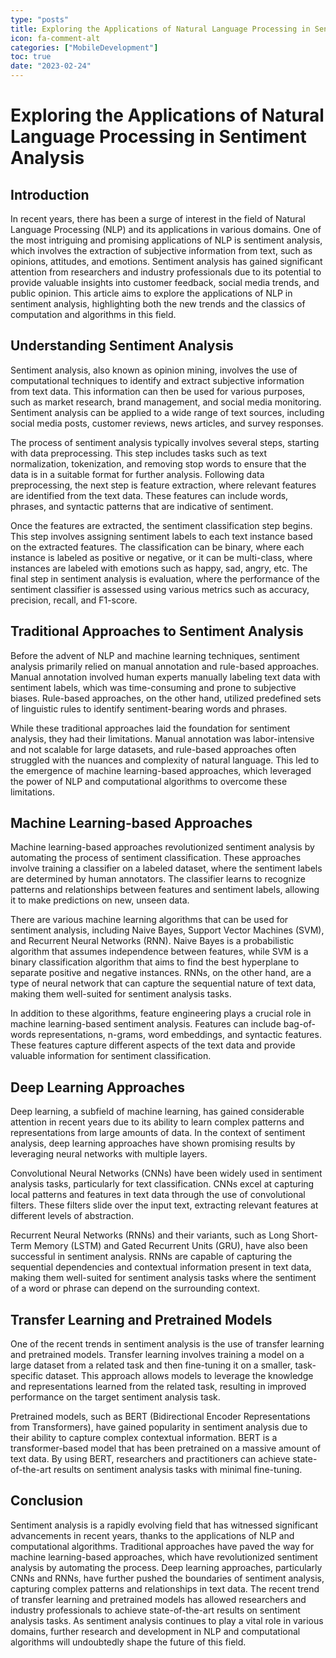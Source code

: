 ```yaml
---
type: "posts"
title: Exploring the Applications of Natural Language Processing in Sentiment Analysis
icon: fa-comment-alt
categories: ["MobileDevelopment"]
toc: true
date: "2023-02-24"
---
```




# Exploring the Applications of Natural Language Processing in Sentiment Analysis

## Introduction

In recent years, there has been a surge of interest in the field of Natural Language Processing (NLP) and its applications in various domains. One of the most intriguing and promising applications of NLP is sentiment analysis, which involves the extraction of subjective information from text, such as opinions, attitudes, and emotions. Sentiment analysis has gained significant attention from researchers and industry professionals due to its potential to provide valuable insights into customer feedback, social media trends, and public opinion. This article aims to explore the applications of NLP in sentiment analysis, highlighting both the new trends and the classics of computation and algorithms in this field.

## Understanding Sentiment Analysis

Sentiment analysis, also known as opinion mining, involves the use of computational techniques to identify and extract subjective information from text data. This information can then be used for various purposes, such as market research, brand management, and social media monitoring. Sentiment analysis can be applied to a wide range of text sources, including social media posts, customer reviews, news articles, and survey responses.

The process of sentiment analysis typically involves several steps, starting with data preprocessing. This step includes tasks such as text normalization, tokenization, and removing stop words to ensure that the data is in a suitable format for further analysis. Following data preprocessing, the next step is feature extraction, where relevant features are identified from the text data. These features can include words, phrases, and syntactic patterns that are indicative of sentiment.

Once the features are extracted, the sentiment classification step begins. This step involves assigning sentiment labels to each text instance based on the extracted features. The classification can be binary, where each instance is labeled as positive or negative, or it can be multi-class, where instances are labeled with emotions such as happy, sad, angry, etc. The final step in sentiment analysis is evaluation, where the performance of the sentiment classifier is assessed using various metrics such as accuracy, precision, recall, and F1-score.

## Traditional Approaches to Sentiment Analysis

Before the advent of NLP and machine learning techniques, sentiment analysis primarily relied on manual annotation and rule-based approaches. Manual annotation involved human experts manually labeling text data with sentiment labels, which was time-consuming and prone to subjective biases. Rule-based approaches, on the other hand, utilized predefined sets of linguistic rules to identify sentiment-bearing words and phrases.

While these traditional approaches laid the foundation for sentiment analysis, they had their limitations. Manual annotation was labor-intensive and not scalable for large datasets, and rule-based approaches often struggled with the nuances and complexity of natural language. This led to the emergence of machine learning-based approaches, which leveraged the power of NLP and computational algorithms to overcome these limitations.

## Machine Learning-based Approaches

Machine learning-based approaches revolutionized sentiment analysis by automating the process of sentiment classification. These approaches involve training a classifier on a labeled dataset, where the sentiment labels are determined by human annotators. The classifier learns to recognize patterns and relationships between features and sentiment labels, allowing it to make predictions on new, unseen data.

There are various machine learning algorithms that can be used for sentiment analysis, including Naive Bayes, Support Vector Machines (SVM), and Recurrent Neural Networks (RNN). Naive Bayes is a probabilistic algorithm that assumes independence between features, while SVM is a binary classification algorithm that aims to find the best hyperplane to separate positive and negative instances. RNNs, on the other hand, are a type of neural network that can capture the sequential nature of text data, making them well-suited for sentiment analysis tasks.

In addition to these algorithms, feature engineering plays a crucial role in machine learning-based sentiment analysis. Features can include bag-of-words representations, n-grams, word embeddings, and syntactic features. These features capture different aspects of the text data and provide valuable information for sentiment classification.

## Deep Learning Approaches

Deep learning, a subfield of machine learning, has gained considerable attention in recent years due to its ability to learn complex patterns and representations from large amounts of data. In the context of sentiment analysis, deep learning approaches have shown promising results by leveraging neural networks with multiple layers.

Convolutional Neural Networks (CNNs) have been widely used in sentiment analysis tasks, particularly for text classification. CNNs excel at capturing local patterns and features in text data through the use of convolutional filters. These filters slide over the input text, extracting relevant features at different levels of abstraction.

Recurrent Neural Networks (RNNs) and their variants, such as Long Short-Term Memory (LSTM) and Gated Recurrent Units (GRU), have also been successful in sentiment analysis. RNNs are capable of capturing the sequential dependencies and contextual information present in text data, making them well-suited for sentiment analysis tasks where the sentiment of a word or phrase can depend on the surrounding context.

## Transfer Learning and Pretrained Models

One of the recent trends in sentiment analysis is the use of transfer learning and pretrained models. Transfer learning involves training a model on a large dataset from a related task and then fine-tuning it on a smaller, task-specific dataset. This approach allows models to leverage the knowledge and representations learned from the related task, resulting in improved performance on the target sentiment analysis task.

Pretrained models, such as BERT (Bidirectional Encoder Representations from Transformers), have gained popularity in sentiment analysis due to their ability to capture complex contextual information. BERT is a transformer-based model that has been pretrained on a massive amount of text data. By using BERT, researchers and practitioners can achieve state-of-the-art results on sentiment analysis tasks with minimal fine-tuning.

## Conclusion

Sentiment analysis is a rapidly evolving field that has witnessed significant advancements in recent years, thanks to the applications of NLP and computational algorithms. Traditional approaches have paved the way for machine learning-based approaches, which have revolutionized sentiment analysis by automating the process. Deep learning approaches, particularly CNNs and RNNs, have further pushed the boundaries of sentiment analysis, capturing complex patterns and relationships in text data. The recent trend of transfer learning and pretrained models has allowed researchers and industry professionals to achieve state-of-the-art results on sentiment analysis tasks. As sentiment analysis continues to play a vital role in various domains, further research and development in NLP and computational algorithms will undoubtedly shape the future of this field.